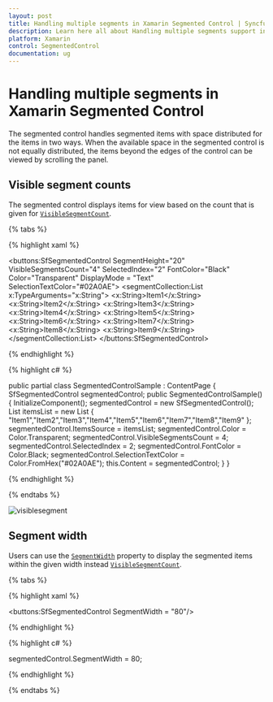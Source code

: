 ```yaml
---
layout: post
title: Handling multiple segments in Xamarin Segmented Control | Syncfusion®
description: Learn here all about Handling multiple segments support in Syncfusion® Xamarin Segmented Control (SfSegmentedControl) and more.
platform: Xamarin
control: SegmentedControl
documentation: ug
---
```


# Handling multiple segments in Xamarin Segmented Control

The segmented control handles segmented items with space distributed for the items in two ways. When the available space in the segmented control is not equally distributed, the items beyond the edges of the control can be viewed by scrolling the panel.

## Visible segment counts

The segmented control displays items for view based on the count that is given for [`VisibleSegmentCount`](https://help.syncfusion.com/cr/xamarin/Syncfusion.XForms.Buttons.SfSegmentedControl.html#Syncfusion_XForms_Buttons_SfSegmentedControl_VisibleSegmentsCount). 

{% tabs %}

{% highlight xaml %}

<buttons:SfSegmentedControl 
    SegmentHeight="20"
    VisibleSegmentsCount="4"
    SelectedIndex="2"
    FontColor="Black"
    Color="Transparent"
    DisplayMode = "Text"
    SelectionTextColor="#02A0AE"> 
<segmentCollection:List x:TypeArguments="x:String">
<x:String>Item1</x:String>
<x:String>Item2</x:String>
<x:String>Item3</x:String>
<x:String>Item4</x:String>
<x:String>Item5</x:String>
<x:String>Item6</x:String>
<x:String>Item7</x:String>
<x:String>Item8</x:String>
<x:String>Item9</x:String>
</segmentCollection:List>
</buttons:SfSegmentedControl>

{% endhighlight %}

{% highlight c# %}

public partial class SegmentedControlSample : ContentPage
{
SfSegmentedControl segmentedControl;
public SegmentedControlSample()
{
InitializeComponent();
segmentedControl = new SfSegmentedControl();
List<String> itemsList = new List<String>
{
        "Item1","Item2","Item3","Item4","Item5","Item6","Item7","Item8","Item9"
};
segmentedControl.ItemsSource = itemsList;
segmentedControl.Color = Color.Transparent;
segmentedControl.VisibleSegmentsCount = 4;
segmentedControl.SelectedIndex = 2;
segmentedControl.FontColor = Color.Black;
segmentedControl.SelectionTextColor = Color.FromHex("#02A0AE");
this.Content = segmentedControl;
}
}

{% endhighlight %}

{% endtabs %}

![visiblesegment](images/Handling-multiple-segments/visiblesegment.png)

## Segment width

Users can use the [`SegmentWidth`](https://help.syncfusion.com/cr/xamarin/Syncfusion.XForms.Buttons.SfSegmentedControl.html#Syncfusion_XForms_Buttons_SfSegmentedControl_SegmentWidth) property to display the segmented items within the given width instead [`VisibleSegmentCount`](https://help.syncfusion.com/cr/xamarin/Syncfusion.XForms.Buttons.SfSegmentedControl.html#Syncfusion_XForms_Buttons_SfSegmentedControl_VisibleSegmentsCount).

{% tabs %}

{% highlight xaml %}

<buttons:SfSegmentedControl SegmentWidth = "80"/> 

{% endhighlight %}

{% highlight c# %}

segmentedControl.SegmentWidth = 80;

{% endhighlight %}

{% endtabs %}
